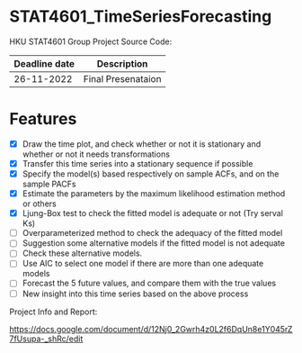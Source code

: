 # STAT4601_TimeSeriesForecasting
HKU STAT4601 Group Project Source Code:

| Deadline date | Description |
| --- | --- |
| 26-11-2022 | Final Presenataion |

# Features
-[x] Draw the time plot, and check whether or not it is stationary and whether or not it needs transformations
-[x] Transfer this time series into a stationary sequence if possible
-[x] Specify the model(s) based respectively on sample ACFs, and on the sample PACFs
-[x] Estimate the parameters by the maximum likelihood estimation method or others
-[x] Ljung-Box test to check the fitted model is adequate or not (Try serval Ks)
-[ ] Overparameterized method to check the adequacy of the fitted model
-[ ] Suggestion some alternative models if the fitted model is not adequate
-[ ] Check these alternative models.
-[ ] Use AIC to select one model if there are more than one adequate models
-[ ] Forecast the 5 future values, and compare them with the true values
-[ ] New insight into this time series based on the above process

Project Info and Report:

https://docs.google.com/document/d/12Nj0_2Gwrh4z0L2f6DqUn8e1Y045rZ7fUsupa-_shRc/edit
